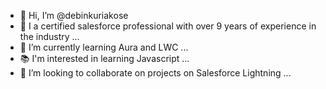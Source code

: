 - 👋 Hi, I’m @debinkuriakose
- 👀 I a certified salesforce professional with over 9 years of experience in the industry ...
- 🌱 I’m currently learning Aura and LWC ...
- :books: I'm interested in learning Javascript ...
- 💞️ I’m looking to collaborate on projects on Salesforce Lightning ...

<!---
debinkuriakose/debinkuriakose is a ✨ special ✨ repository because its `README.md` (this file) appears on your GitHub profile.
You can click the Preview link to take a look at your changes.
--->
